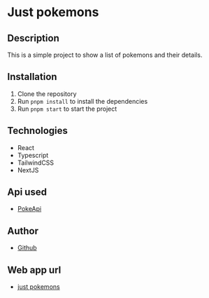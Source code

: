 # Just pokemons

## Description
This is a simple project to show a list of pokemons and their details.

## Installation
1. Clone the repository
2. Run `pnpm install` to install the dependencies
3. Run `pnpm start` to start the project

## Technologies
- React
- Typescript
- TailwindCSS
- NextJS

## Api used
- [PokeApi](https://pokeapi.co/)

## Author
- [Github](https://github.com/masiucd)


## Web app url
- [just pokemons](https://just-pokemons.vercel.app/)